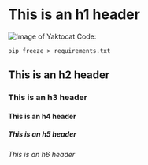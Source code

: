 # This is an h1 header
![Image of Yaktocat](https://octodex.github.com/images/yaktocat.png)
Code:
```
pip freeze > requirements.txt
```
## This is an h2 header
### This is an h3 header
#### This is an h4 header
##### This is an h5 header
###### This is an h6 header


